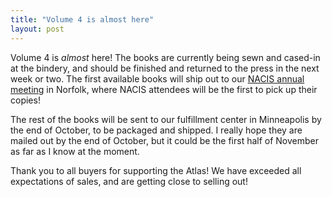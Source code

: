 ```yaml
---
title: "Volume 4 is almost here"
layout: post
---
```


Volume 4 is *almost* here! The books are currently being sewn and cased-in at the bindery, and should be finished and returned to the press in the next week or two. The first available books will ship out to our <a href="http://nacis.org/annual-meeting/current-meeting/" target="_blank">NACIS annual meeting</a> in Norfolk, where NACIS attendees will be the first to pick up their copies! 

The rest of the books will be sent to our fulfillment center in Minneapolis by the end of October, to be packaged and shipped. I really hope they are mailed out by the end of October, but it could be the first half of November as far as I know at the moment. 

Thank you to all buyers for supporting the Atlas! We have exceeded all expectations of sales, and are getting close to selling out!  
